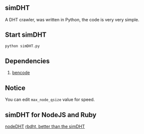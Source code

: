## simDHT
A DHT crawler, was written in Python, the code is very very simple.

## Start simDHT
```bash
python simDHT.py
```

## Dependencies
1. [bencode](https://pypi.python.org/pypi/bencode/1.0)

## Notice
You can edit `max_node_qsize` value for speed.

## simDHT for NodeJS and Ruby
[nodeDHT](https://github.com/laomayi/nodeDHT)
[rbdht, better than the simDHT](https://github.com/old-woman/rbdht)
